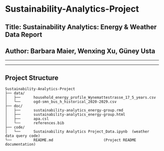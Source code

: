 # Sustainability-Analytics-Project
## Title: Sustainability Analytics: Energy & Weather Data Report
## Author: Barbara Maier, Wenxing Xu, Güney Usta
---

---

## Project Structure
```
Sustainability-Analytics-Project
├── data/
│   ├──      household_energy_profile_Wynemattestrasse_17_5_years.csv
│   └──      ogd-smn_bus_h_historical_2020-2029.csv 
├── doc/
│   ├──      sustainability-analytics_energy-group.rmd
│   ├──      sustainability-analytics_energy-group.html
│   ├──      apa.csl
│   └──      references.bib
├── code/
│   └──      Sustainability Analytics Project_Data.ipynb  (weather data query code)  
└──          README.md                       (Project README documentation)
```
